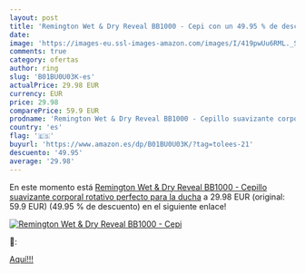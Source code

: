 ```yaml
---
layout: post
title: 'Remington Wet & Dry Reveal BB1000 - Cepi con un 49.95 % de descuento'
date: 
image: 'https://images-eu.ssl-images-amazon.com/images/I/419pwUu6RML._SL200_.jpg'
comments: true
category: ofertas
author: ring
slug: 'B01BU0U03K-es'
actualPrice: 29.98 EUR
currency: EUR
price: 29.98
comparePrice: 59.9 EUR
prodname: 'Remington Wet & Dry Reveal BB1000 - Cepillo suavizante corporal  rotativo  perfecto para la ducha'
country: 'es'
flag: '🇪🇸'
buyurl: 'https://www.amazon.es/dp/B01BU0U03K/?tag=tolees-21'
descuento: '49.95'
average: '29.98'
---
```


En este momento está [Remington Wet & Dry Reveal BB1000 - Cepillo suavizante corporal  rotativo  perfecto para la ducha](https://www.amazon.es/dp/B01BU0U03K/?tag=tolees-21) a 29.98 EUR (original: 59.9 EUR) (49.95 %  de descuento) en el siguiente enlace!

[![Remington Wet & Dry Reveal BB1000 - Cepi](https://images-eu.ssl-images-amazon.com/images/I/419pwUu6RML._SL200_.jpg)](https://www.amazon.es/dp/B01BU0U03K/?tag=tolees-21)

🔎:


[Aquí!!!](https://www.amazon.es/dp/B01BU0U03K/?tag=tolees-21)
